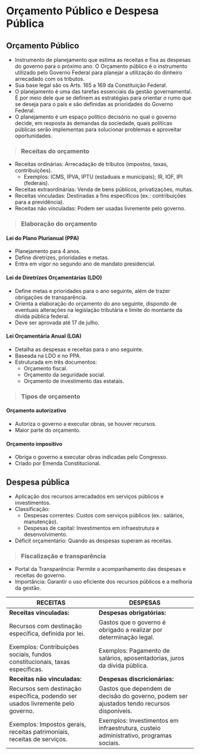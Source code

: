 # Orçamento Público e Despesa Pública

## Orçamento Público
- Instrumento de planejamento que estima as receitas e fixa as despesas do governo para o próximo ano. O Orçamento público é o instrumento utilizado pelo Governo Federal para planejar a utilização do dinheiro arrecadado com os tributos.
- Sua base legal são os Arts. 165 a 169 da Constituição Federal.
- O planejamento é uma das tarefas essenciais da gestão governamental. É por meio dele que se definem as estratégias para orientar o rumo que se deseja para o país e são definidas as prioridades do Governo Federal. 
- O planejamento é um espaço político decisório no qual o governo decide, em resposta às demandas da sociedade, quais políticas públicas serão implementas para solucionar problemas e aproveitar oportunidades.

> ### Receitas do orçamento
- Receitas ordinárias: Arrecadação de tributos (impostos, taxas, contribuições).
  - Exemplos: ICMS, IPVA, IPTU (estaduais e municipais); IR, IOF, IPI (federais).
- Receitas extraordinárias: Venda de bens públicos, privatizações, multas.
- Receitas vinculadas: Destinadas a fins específicos (ex.: contribuições para a previdência).
- Receitas não vinculadas: Podem ser usadas livremente pelo governo.

> ### Elaboração do orçamento

#### Lei do Plano Plurianual (PPA)
- Planejamento para 4 anos.
- Define diretrizes, prioridades e metas.
- Entra em vigor no segundo ano de mandato presidencial.

#### Lei de Diretrizes Orçamentárias (LDO)
- Define metas e prioridades para o ano seguinte, além de trazer obrigações de transparência.
- Orienta a elaboração do orçamento do ano seguinte, dispondo de eventuais alterações na legislação tributária e limite do montante da dívida pública federal.
- Deve ser aprovada até 17 de julho.

#### Lei Orçamentária Anual (LOA)
- Detalha as despesas e receitas para o ano seguinte.
- Baseada na LDO e no PPA.
- Estruturada em três documentos:
  - Orçamento fiscal.
  - Orçamento da seguridade social.
  - Orçamento de investimento das estatais.

> ### Tipos de orçamento

#### Orçamento autorizativo
- Autoriza o governo a executar obras, se houver recursos.
- Maior parte do orçamento.

#### Orçamento impositivo
- Obriga o governo a executar obras indicadas pelo Congresso.
- Criado por Emenda Constitucional.

## Despesa pública
- Aplicação dos recursos arrecadados em serviços públicos e investimentos.
- Classificação:
  - Despesas correntes: Custos com serviços públicos (ex.: salários, manutenção).
  - Despesas de capital: Investimentos em infraestrutura e desenvolvimento.
- Déficit orçamentário: Quando as despesas superam as receitas.

> ### Fiscalização e transparência
- Portal da Transparência: Permite o acompanhamento das despesas e receitas do governo.
- Importância: Garantir o uso eficiente dos recursos públicos e a melhoria da gestão.

| RECEITAS                                                                        | DESPESAS                                                                                   |
|---------------------------------------------------------------------------------|--------------------------------------------------------------------------------------------|
| **Receitas vinculadas:**                                                        | **Despesas obrigatórias:**                                                                 |
| Recursos com destinação específica, definida por lei.                           | Gastos que o governo é obrigado a realizar por determinação legal.                         |
| Exemplos: Contribuições sociais, fundos constitucionais, taxas específicas.     | Exemplos: Pagamento de salários, aposentadorias, juros da dívida pública.                  |
| **Receitas não vinculadas:**                                                    | **Despesas discricionárias:**                                                              |
| Recursos sem destinação específica, podendo ser usados livremente pelo governo. | Gastos que dependem de decisão do governo, podem ser ajustados tendo recursos disponíveis. |
| Exemplos: Impostos gerais, receitas patrimoniais, receitas de serviços.         | Exemplos: Investimentos em infraestrutura, custeio administrativo, programas sociais.      |